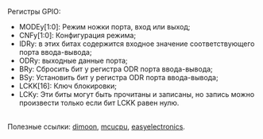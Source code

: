 Регистры GPIO:
- MODEy[1:0]: Режим ножки порта, вход или выход;<br>
- CNFy[1:0]: Конфигурация режима;<br>
- IDRy: в этих битах содержится входное значение соответствующего порта ввода-вывода;<br>
- ODRy: выходные данные порта;<br>
- BRy: Сбросить бит у регистра ODR порта ввода-вывода;<br>
- BSy: Установить бит у регистра ODR порта ввода-вывода;<br>
- LCKK[16]: Ключ блокировки;<br>
- LCKy: Эти биты могут быть прочитаны и записаны, но запись можно произвести только если бит LCKK равен нулю. <br> <br>


Полезные ссылки: [dimoon](https://dimoon.ru/obuchalka/stm32f1/programmirovanie-stm32-chast-5-portyi-vvoda-vyivoda-gpio.html), [mcucpu](https://mcucpu.ru/index.php/stm32/82-stm32gpio), [easyelectronics](https://we.easyelectronics.ru/STM32/prakticheskiy-kurs-stm32-urok-1---gpio-porty-vvoda-vyvoda.html). <br>
